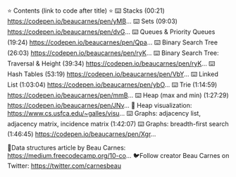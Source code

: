 ⭐️ Contents (link to code after title) ⭐️
⌨️ Stacks (00:21) https://codepen.io/beaucarnes/pen/yMB...
⌨️ Sets (09:03) https://codepen.io/beaucarnes/pen/dvG...
⌨️ Queues & Priority Queues (19:24) https://codepen.io/beaucarnes/pen/Qpa...
⌨️ Binary Search Tree (26:03) https://codepen.io/beaucarnes/pen/ryK...
⌨️ Binary Search Tree: Traversal & Height (39:34) https://codepen.io/beaucarnes/pen/ryK...
⌨️ Hash Tables (53:19) https://codepen.io/beaucarnes/pen/VbY...
⌨️ Linked List (1:03:04) https://codepen.io/beaucarnes/pen/ybO...
⌨️ Trie (1:14:59) https://codepen.io/beaucarnes/pen/mmB...
⌨️ Heap (max and min) (1:27:29) https://codepen.io/beaucarnes/pen/JNv...
🔗 Heap visualization: https://www.cs.usfca.edu/~galles/visu...
⌨️ Graphs: adjacency list, adjacency matrix, incidence matrix (1:42:07)
⌨️ Graphs: breadth-first search (1:46:45) https://codepen.io/beaucarnes/pen/Xgr...

📄Data structures article by Beau Carnes: https://medium.freecodecamp.org/10-co...
🐦Follow creator Beau Carnes on Twitter: https://twitter.com/carnesbeau
